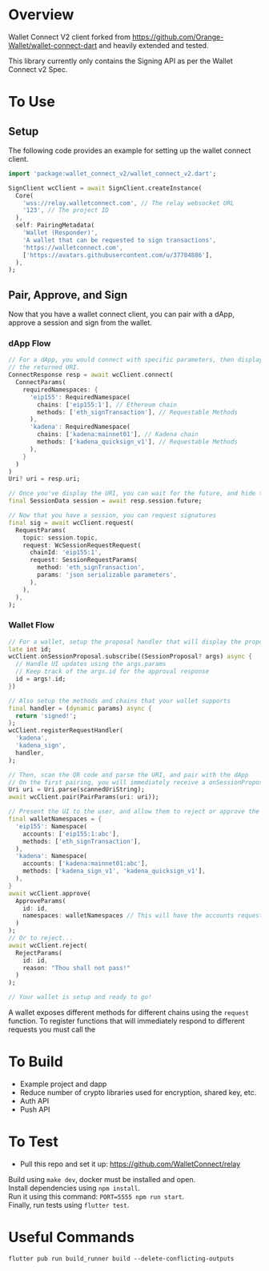 # Overview

Wallet Connect V2 client forked from <https://github.com/Orange-Wallet/wallet-connect-dart> and heavily extended and tested.

This library currently only contains the Signing API as per the Wallet Connect v2 Spec.

# To Use

## Setup

The following code provides an example for setting up the wallet connect client.

```dart
import 'package:wallet_connect_v2/wallet_connect_v2.dart';

SignClient wcClient = await SignClient.createInstance(
  Core(
    'wss://relay.walletconnect.com', // The relay websocket URL
    '123', // The project ID
  ),
  self: PairingMetadata(
    'Wallet (Responder)',
    'A wallet that can be requested to sign transactions',
    'https://walletconnect.com',
    ['https://avatars.githubusercontent.com/u/37784886'],
  ),
);
```

## Pair, Approve, and Sign

Now that you have a wallet connect client, you can pair with a dApp,
approve a session and sign from the wallet.

### dApp Flow
```dart
// For a dApp, you would connect with specific parameters, then display
// the returned URI.
ConnectResponse resp = await wcClient.connect(
  ConnectParams(
    requiredNamespaces: {
      'eip155': RequiredNamespace(
        chains: ['eip155:1'], // Ethereum chain
        methods: ['eth_signTransaction'], // Requestable Methods
      ),
      'kadena': RequiredNamespace(
        chains: ['kadena:mainnet01'], // Kadena chain
        methods: ['kadena_quicksign_v1'], // Requestable Methods
      ),
    }
  )
)
Uri? uri = resp.uri;

// Once you've display the URI, you can wait for the future, and hide the QR code once you've received session data
final SessionData session = await resp.session.future;

// Now that you have a session, you can request signatures
final sig = await wcClient.request(
  RequestParams(
    topic: session.topic,
    request: WcSessionRequestRequest(
      chainId: 'eip155:1',
      request: SessionRequestParams(
        method: 'eth_signTransaction',
        params: 'json serializable parameters',
      ),
    ),
  ),
);
```

### Wallet Flow
```dart
// For a wallet, setup the proposal handler that will display the proposal to the user after the URI has been scanned.
late int id;
wcClient.onSessionProposal.subscribe((SessionProposal? args) async {
  // Handle UI updates using the args.params
  // Keep track of the args.id for the approval response
  id = args!.id;
})

// Also setup the methods and chains that your wallet supports
final handler = (dynamic params) async {
  return 'signed!';
};
wcClient.registerRequestHandler(
  'kadena',
  'kadena_sign',
  handler,
);

// Then, scan the QR code and parse the URI, and pair with the dApp
// On the first pairing, you will immediately receive a onSessionProposal request.
Uri uri = Uri.parse(scannedUriString);
await wcClient.pair(PairParams(uri: uri));

// Present the UI to the user, and allow them to reject or approve the proposal
final walletNamespaces = {
  'eip155': Namespace(
    accounts: ['eip155:1:abc'],
    methods: ['eth_signTransaction'],
  ),
  'kadena': Namespace(
    accounts: ['kadena:mainnet01:abc'],
    methods: ['kadena_sign_v1', 'kadena_quicksign_v1'],
  ),
}
await wcClient.approve(
  ApproveParams(
    id: id,
    namespaces: walletNamespaces // This will have the accounts requested in params
  )
);
// Or to reject...
await wcClient.reject(
  RejectParams(
    id: id,
    reason: "Thou shall not pass!"
  )
);

// Your wallet is setup and ready to go!
```

A wallet exposes different methods for different chains using the `request` function. To register functions that will immediately respond to different requests you must call the 

# To Build

- Example project and dapp
- Reduce number of crypto libraries used for encryption, shared key, etc.
- Auth API
- Push API

# To Test

- Pull this repo and set it up: <https://github.com/WalletConnect/relay>

Build using `make dev`, docker must be installed and open.  
Install dependencies using `npm install`.  
Run it using this command: `PORT=5555 npm run start`.  
Finally, run tests using `flutter test`.

# Useful Commands

```
flutter pub run build_runner build --delete-conflicting-outputs
```
